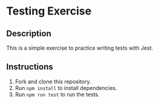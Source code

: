 # Testing Exercise

## Description

This is a simple exercise to practice writing tests with Jest.

## Instructions

1. Fork and clone this repository.
2. Run `npm install` to install dependencies.
3. Run `npm run test` to run the tests.
